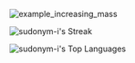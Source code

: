 ![example_increasing_mass](https://github.com/user-attachments/assets/e46cce9b-97fb-445c-b338-9a7baf30197b)

![sudonym-i's Streak](https://github-readme-streak-stats.herokuapp.com/?user=sudonym-i&theme=gruvbox&hide_border=false)

![sudonym-i's Top Languages](https://github-readme-stats.vercel.app/api/top-langs/?username=sudonym-i&theme=gruvbox&show_icons=true&hide_border=false&layout=compact)
